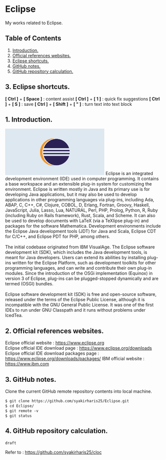 # Eclipse
My works related to Eclipse.

## Table of Contents
1. [Introduction.](#introduction)
2. [Official references websites.](#references)
3. [Eclipse shortcuts.](#shortcuts)
4. [GitHub notes.](#github)
5. [GitHub repository calculation.](#calculation)

<a name="shortcuts"></a>
## 3. Eclipse shortcuts.
**[ Ctrl ]** + **[ Space ]** : content assist
**[ Ctrl ]** + **[ 1 ]** : quick fix suggestions
**[ Ctrl ]** + **[ S ]** : save
**[ Ctrl ]** + **[ Shift ]** + **[ " ]** : turn text into text block

<a name="introduction"></a>
## 1. Introduction.
<img src="eclipse.png" height="150">
Eclipse is an integrated development environment (IDE) used in computer programming. It contains a base workspace and an extensible plug-in system for customizing the environment. Eclipse is written mostly in Java and its primary use is for developing Java applications, but it may also be used to develop applications in other programming languages via plug-ins, including Ada, ABAP, C, C++, C#, Clojure, COBOL, D, Erlang, Fortran, Groovy, Haskell, JavaScript, Julia, Lasso, Lua, NATURAL, Perl, PHP, Prolog, Python, R, Ruby (including Ruby on Rails framework), Rust, Scala, and Scheme. It can also be used to develop documents with LaTeX (via a TeXlipse plug-in) and packages for the software Mathematica. Development environments include the Eclipse Java development tools (JDT) for Java and Scala, Eclipse CDT for C/C++, and Eclipse PDT for PHP, among others.
<br /><br />
The initial codebase originated from IBM VisualAge. The Eclipse software development kit (SDK), which includes the Java development tools, is meant for Java developers. Users can extend its abilities by installing plug-ins written for the Eclipse Platform, such as development toolkits for other programming languages, and can write and contribute their own plug-in modules. Since the introduction of the OSGi implementation (Equinox) in version 3 of Eclipse, plug-ins can be plugged-stopped dynamically and are termed (OSGI) bundles.
<br /><br />
Eclipse software development kit (SDK) is free and open-source software, released under the terms of the Eclipse Public License, although it is incompatible with the GNU General Public License. It was one of the first IDEs to run under GNU Classpath and it runs without problems under IcedTea.

<a name="references"></a>
## 2. Official references websites. <br />
Eclipse official website : https://www.eclipse.org <br />
Eclipse official IDE download page : https://www.eclipse.org/downloads <br />
Eclipse official IDE download packages page : https://www.eclipse.org/downloads/packages/
IBM official website : https://www.ibm.com  <br />

<a name="github"></a>
## 3. GitHub notes.
Clone the current GitHub remote repository contents into local machine.
```
$ git clone https://github.com/syakirharis25/Eclipse.git
$ cd Eclipse/
$ git remote -v
$ git status
```

<a name="calculation"></a>
## 4. GitHub repository calculation.
```
draft
```
Refer to : https://github.com/syakirharis25/cloc
